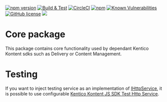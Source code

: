 
[![npm version](https://badge.fury.io/js/%40kentico%2Fkontent-core.svg)](https://badge.fury.io/js/%40kentico%2Fkontent-core)
[![Build & Test](https://github.com/Kentico/kontent-core-js/actions/workflows/integrate.yml/badge.svg)](https://github.com/Kentico/kontent-core-js/actions/workflows/integrate.yml)
[![CircleCI](https://circleci.com/gh/Kentico/kontent-core-js/tree/master.svg?style=svg)](https://circleci.com/gh/Kentico/kontent-core-js/tree/master)
[![npm](https://img.shields.io/npm/dt/@kentico/kontent-core.svg)](https://www.npmjs.com/package/@kentico/kontent-core)
[![Known Vulnerabilities](https://snyk.io/test/github/Kentico/kontent-core-js/badge.svg)](https://snyk.io/test/github/kentico/kontent-core-js)
[![GitHub license](https://img.shields.io/github/license/Kentico/kontent-core-js.svg)](https://github.com/Kentico/kontent-core-js)
[![](https://data.jsdelivr.com/v1/package/npm/@kentico/kontent-core/badge)](https://www.jsdelivr.com/package/npm/@kentico/kontent-core)


# Core package

This package contains core functionality used by dependant Kentico Kontent sdks such as Delivery or Content Management.

# Testing

If you want to inject testing service as an implementation of [IHttpService](lib/http/ihttp.service.ts), it is possible to use configurable [Kentico Kontent JS SDK Test Http Service](https://www.npmjs.com/package/kentico-kontent-js-sdk-test-http-service).



